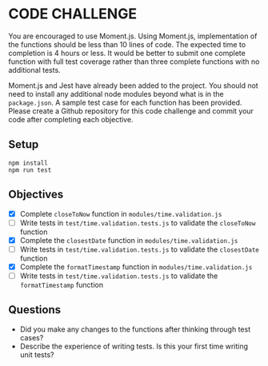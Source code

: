 # CODE CHALLENGE

You are encouraged to use Moment.js. Using Moment.js, implementation of the functions should be less than 10 lines of code. The expected time to completion is 4 hours or less. It would be better to submit one complete function with full test coverage rather than three complete functions with no additional tests.

Moment.js and Jest have already been added to the project. You should not need to install any additional node modules beyond what is in the `package.json`. A sample test case for each function has been provided. Please create a Github repository for this code challenge and commit your code after completing each objective.

## Setup

```
npm install
npm run test
```

## Objectives

- [x] Complete `closeToNow` function in `modules/time.validation.js`
- [ ] Write tests in `test/time.validation.tests.js` to validate the `closeToNow` function
- [x] Complete the `closestDate` function in `modules/time.validation.js`
- [ ] Write tests in `test/time.validation.tests.js` to validate the `closestDate` function
- [x] Complete the `formatTimestamp` function in `modules/time.validation.js`
- [ ] Write tests in `test/time.validation.tests.js` to validate the `formatTimestamp` function

## Questions

- Did you make any changes to the functions after thinking through test cases?
- Describe the experience of writing tests. Is this your first time writing unit tests?